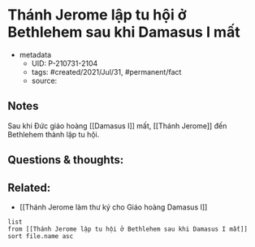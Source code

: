 # Thánh Jerome lập tu hội ở Bethlehem sau khi Damasus I mất

- metadata
	- UID: P-210731-2104
	- tags: #created/2021/Jul/31, #permanent/fact 
	- source: 

## Notes
Sau khi Đức giáo hoàng [[Damasus I]] mất, [[Thánh Jerome]] đến Bethlehem thành lập tu hội.

## Questions & thoughts:

## Related:
- [[Thánh Jerome làm thư ký cho Giáo hoàng Damasus I]]
```dataview
list
from [[Thánh Jerome lập tu hội ở Bethlehem sau khi Damasus I mất]]
sort file.name asc
```
